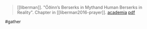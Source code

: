> [[liberman]]. "Óðinn’s Berserks in Mythand Human Berserks in Reality". Chapter in [[liberman2016-prayer]]. [academia](https://www.academia.edu/31095863/In-Prayer-and-Laughter-Essays-on-Medieval-Scandinavian-and-Germanic-Mythology-Literature-and-Culture-Paleograph-Press-Moscow-2016-588-pages-In-English-ISBN-978-5-89526-027-2) [pdf](a/a-liberman2016-3.pdf)

#gather